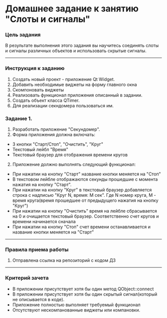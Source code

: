 # Домашнее задание к занятию "Слоты и сигналы"

### Цель задания

В результате выполнения этого задания вы научитесь соединять слоты и сигналы различных объектов и использовать скрытые сигналы. 

------

### Инструкция к заданию

1. Создать новый проект - приложение Qt Widget.
2. Добавить необходимые виджеты на форму главного окна
3. Скомпоновать виджеты
4. Реализовать функционал приложения описанный в задании.
5. Создать объект класса QTimer. 
6. Для реализации секндомера пользоваться им.

### Задание 1. 

1. Разработать приложение "Секундомер".
1. Форма приложения должна включать:
* 3 кнопки "Старт/Стоп", "Очистить", "Круг"
* Текстовый лейбл "Время"
* Текстовый браузер для отображения времени кругов
2. Приложение должно выполнять следующий функционал:
* При нажатии на кнопку "Старт" название кнопки меняется на "Стоп"
* В текстовом лейбле отображаются секунды прошедшие с момента нажатия на кнопку "Старт".
* При нажатии на кнопку "Круг" в текстовый браузер добавляется строка с надписью "Круг N, время: M сек". Где N номер круга, М - время круга(время прошедшее от предыдущего нажатия на кнопку "Круг") 
* При нажатии на кнопку "Очистить" время на лейбле сбрасывается на 0 и очищается текстовый браузер. Соответственно счет кругов и времени начинается сначала
* При нажатии на кнопку "Стоп" счет времени останавливается и название кнопки меняется на "Старт"


------

### Правила приема работы

1. Отправлена ссылка на репозиторий с кодом ДЗ

------

### Критерий зачета

* В приложении присутствует хотя бы один метод QObject::connect
* В приложении присутствует хотя бы один скрытый сигнал(который не описывается в коде).
* Приложение полностью выполняет требуемый функционал
* Отсутствуют нескомпанованные виджеты или компановки.
